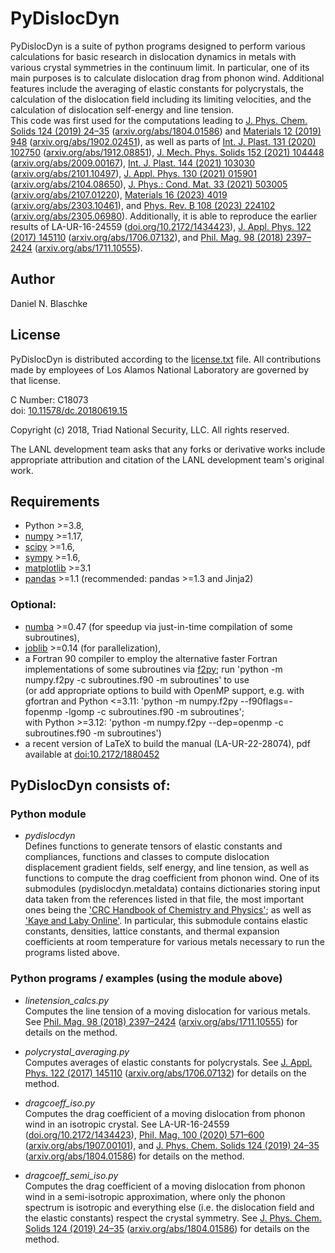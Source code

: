 # PyDislocDyn

PyDislocDyn is a suite of python programs designed to perform various calculations for basic research in dislocation dynamics in metals with various crystal symmetries in the continuum limit.
In particular, one of its main purposes is to calculate dislocation drag from phonon wind.
Additional features include the averaging of elastic constants for polycrystals, the calculation of the dislocation field including its limiting velocities, and the calculation of dislocation self-energy and line tension.
</br>
This code was first used for the computations leading to [J. Phys. Chem. Solids 124 (2019) 24&ndash;35](https://doi.org/10.1016/j.jpcs.2018.08.032) ([arxiv.org/abs/1804.01586](https://arxiv.org/abs/1804.01586)) and [Materials 12 (2019) 948](https://doi.org/10.3390/ma12060948) ([arxiv.org/abs/1902.02451](https://arxiv.org/abs/1902.02451)),
as well as parts of [Int. J. Plast. 131 (2020) 102750](https://doi.org/10.1016/j.ijplas.2020.102750) ([arxiv.org/abs/1912.08851](https://arxiv.org/abs/1912.08851)),
[J. Mech. Phys. Solids 152 (2021) 104448](https://dx.doi.org/10.1016/j.jmps.2021.104448) ([arxiv.org/abs/2009.00167](https://arxiv.org/abs/2009.00167)),
[Int. J. Plast. 144 (2021) 103030](https://doi.org/10.1016/j.ijplas.2021.103030) ([arxiv.org/abs/2101.10497](https://arxiv.org/abs/2101.10497)), [J. Appl. Phys. 130 (2021) 015901](https://doi.org/10.1063/5.0054536) ([arxiv.org/abs/2104.08650](https://arxiv.org/abs/2104.08650)),
 [J. Phys.: Cond. Mat. 33 (2021) 503005](https://doi.org/10.1088/1361-648X/ac2970) ([arxiv.org/abs/2107.01220](https://arxiv.org/abs/2107.01220)),
[Materials 16 (2023) 4019](https://doi.org/10.3390/ma16114019) ([arxiv.org/abs/2303.10461](https://arxiv.org/abs/2303.10461)), and 
[Phys. Rev. B 108 (2023) 224102](https://doi.org/10.1103/PhysRevB.108.224102) ([arxiv.org/abs/2305.06980](https://arxiv.org/abs/2305.06980)).
Additionally, it is able to reproduce the earlier results of LA-UR-16-24559 ([doi.org/10.2172/1434423](https://doi.org/10.2172/1434423)), [J. Appl. Phys. 122 (2017) 145110](https://doi.org/10.1063/1.4993443) ([arxiv.org/abs/1706.07132](https://arxiv.org/abs/1706.07132)), and [Phil. Mag. 98 (2018) 2397&ndash;2424](https://doi.org/10.1080/14786435.2018.1489152) ([arxiv.org/abs/1711.10555](https://arxiv.org/abs/1711.10555)).

## Author

Daniel N. Blaschke

## License
PyDislocDyn is distributed according to the [license.txt](license.txt) file. All contributions made by employees of Los Alamos National Laboratory are governed by that license.

C Number: C18073</br>
doi: [10.11578/dc.20180619.15](https://doi.org/10.11578/dc.20180619.15)</br>

Copyright (c) 2018, Triad National Security, LLC. All rights reserved.

The LANL development team asks that any forks or derivative works include appropriate attribution and citation of the LANL development team's original work.


## Requirements

* Python >=3.8,</br>
* [numpy](https://docs.scipy.org/doc/numpy/user/) >=1.17,</br>
* [scipy](https://docs.scipy.org/doc/scipy/reference/) >=1.6,</br>
* [sympy](https://www.sympy.org) >=1.6,</br>
* [matplotlib](https://matplotlib.org/) >=3.1</br>
* [pandas](https://pandas.pydata.org/) >=1.1 (recommended: pandas >=1.3 and Jinja2)</br>

### Optional:

* [numba](https://numba.pydata.org/) >=0.47 (for speedup via just-in-time compilation of some subroutines),</br>
* [joblib](https://joblib.readthedocs.io) >=0.14 (for parallelization),</br>
* a Fortran 90 compiler
to employ the alternative faster Fortran implementations of some subroutines via [f2py](https://docs.scipy.org/doc/numpy/f2py/);
run 'python -m numpy.f2py -c subroutines.f90 -m subroutines' to use </br>
(or add appropriate options to build with OpenMP support, e.g. with gfortran and Python <=3.11: 'python -m numpy.f2py --f90flags=-fopenmp -lgomp -c subroutines.f90 -m subroutines'; </br>
with Python >=3.12: 'python -m numpy.f2py --dep=openmp -c subroutines.f90 -m subroutines')
* a recent version of LaTeX to build the manual (LA-UR-22-28074), pdf available at [doi:10.2172/1880452](https://doi.org/10.2172/1880452)

## PyDislocDyn consists of:

### Python module

* *pydislocdyn*</br>
Defines functions to generate tensors of elastic constants and compliances,
functions and classes to compute dislocation displacement gradient fields, self energy, and line tension,
as well as functions to compute the drag coefficient from phonon wind.
One of its submodules (pydislocdyn.metaldata) contains
dictionaries storing input data taken from the references listed in that file, the most important ones being the ['CRC Handbook of Chemistry and Physics'](http://hbcp.chemnetbase.com); as well as ['Kaye and Laby Online'](https://web.archive.org/web/20190506031327/http://www.kayelaby.npl.co.uk/).
In particular, this submodule contains elastic constants, densities, lattice constants, and thermal expansion coefficients at room temperature for various metals necessary to run the programs listed above.

### Python programs / examples (using the module above)

* *linetension_calcs.py*</br>
Computes the line tension of a moving dislocation for various metals.
See [Phil. Mag. 98 (2018) 2397&ndash;2424](https://doi.org/10.1080/14786435.2018.1489152) ([arxiv.org/abs/1711.10555](https://arxiv.org/abs/1711.10555)) for details on the method.

* *polycrystal_averaging.py*</br>
Computes averages of elastic constants for polycrystals.
See [J. Appl. Phys. 122 (2017) 145110](https://doi.org/10.1063/1.4993443)  ([arxiv.org/abs/1706.07132](https://arxiv.org/abs/1706.07132)) for details on the method.

* *dragcoeff_iso.py*</br>
Computes the drag coefficient of a moving dislocation from phonon wind in an isotropic crystal.
See LA-UR-16-24559 ([doi.org/10.2172/1434423](https://doi.org/10.2172/1434423)), [Phil. Mag. 100 (2020) 571&ndash;600](https://doi.org/10.1080/14786435.2019.1696484) ([arxiv.org/abs/1907.00101](https://arxiv.org/abs/1907.00101)), and [J. Phys. Chem. Solids 124 (2019) 24&ndash;35](https://doi.org/10.1016/j.jpcs.2018.08.032) ([arxiv.org/abs/1804.01586](https://arxiv.org/abs/1804.01586)) for details on the method.

* *dragcoeff_semi_iso.py*</br>
Computes the drag coefficient of a moving dislocation from phonon wind in a semi-isotropic approximation, where only the phonon spectrum is isotropic and everything else (i.e. the dislocation field and the elastic constants) respect the crystal symmetry. See [J. Phys. Chem. Solids 124 (2019) 24&ndash;35](https://doi.org/10.1016/j.jpcs.2018.08.032) ([arxiv.org/abs/1804.01586](https://arxiv.org/abs/1804.01586)) for details on the method.


